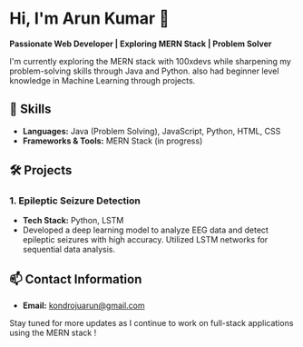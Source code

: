 # Hi, I'm Arun Kumar 👋

**Passionate Web Developer | Exploring MERN Stack | Problem Solver**

I'm currently exploring the MERN stack with 100xdevs while sharpening my problem-solving skills through Java and Python.
also had  beginner level knowledge  in Machine Learning through  projects. 


## 🚀 Skills

- **Languages:** Java (Problem Solving), JavaScript, Python, HTML, CSS
- **Frameworks & Tools:** MERN Stack (in progress) 

## 🛠️ Projects

### 1. **Epileptic Seizure Detection**
   - **Tech Stack:** Python, LSTM
   - Developed a deep learning model to analyze EEG data and detect epileptic seizures with high accuracy. Utilized LSTM networks for sequential data analysis.


## 📫 Contact Information

- **Email:** kondrojuarun@gmail.com


Stay tuned for more updates as I continue to work on full-stack applications using the MERN stack !
